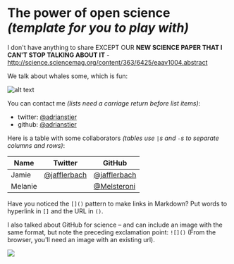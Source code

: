 # The power of open science *(template for you to play with)*

I don't have anything to share EXCEPT OUR **NEW SCIENCE PAPER THAT I CAN'T STOP TALKING ABOUT IT** - http://science.sciencemag.org/content/363/6425/eaav1004.abstract

We talk about whales some, which is fun: 

![alt text](https://upload.wikimedia.org/wikipedia/commons/thumb/b/b8/Sperm_whale_pod.jpg/1599px-Sperm_whale_pod.jpg)


You can contact me *(lists need a carriage return before list items)*: 

- twitter: [@adrianstier](https://twitter.com/adrianstier)
- github: [@adrianstier](https://github.com/adrianstier)








Here is a table with some collaborators *(tables use `|`s and `-`s to separate columns and rows)*:


Name | Twitter | GitHub
-----|---------|--------
Jamie | [@jafflerbach](https://twitter.com/jafflerbach) | [@jafflerbach](https://github.com/jafflerbach)
Melanie |  | [@Melsteroni](https://github.com/Melsteroni)

Have you noticed the `[]()` pattern to make links in Markdown? Put words to hyperlink in `[]` and the URL in `()`. 

I also talked about GitHub for science – and can include an image with the same format, but note the preceding exclamation point: `![]()` (From the browser, you'll need an image with an existing url). 

![](https://octodex.github.com/images/labtocat.png)

